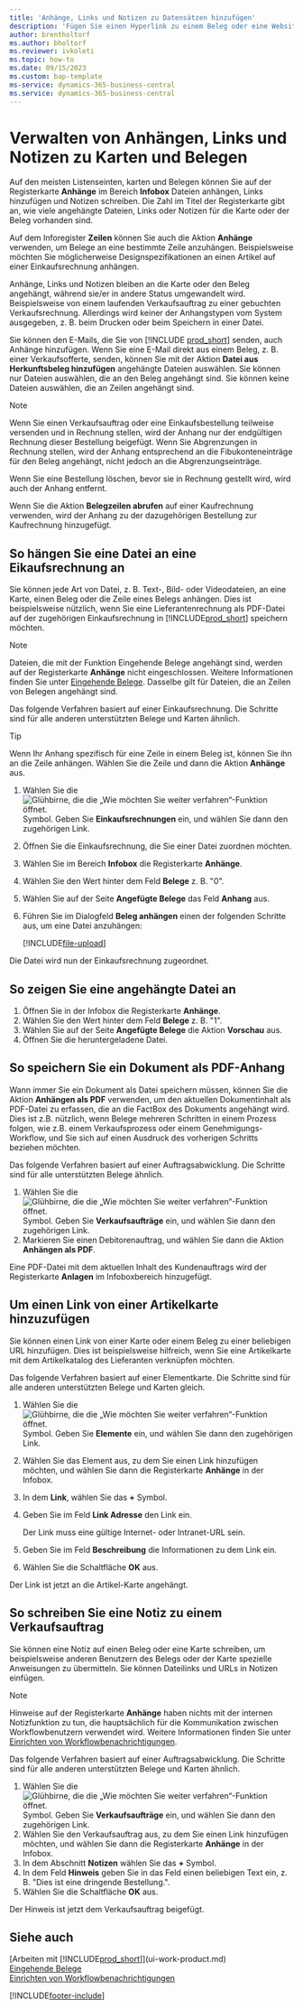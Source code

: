 ```yaml
---
title: 'Anhänge, Links und Notizen zu Datensätzen hinzufügen'
description: 'Fügen Sie einen Hyperlink zu einem Beleg oder eine Website zu einem bestimmten Datensatz hinzu, z. B. zu einem Debitor oder einem Dokument.'
author: brentholtorf
ms.author: bholtorf
ms.reviewer: ivkoleti
ms.topic: how-to
ms.date: 09/15/2023
ms.custom: bap-template
ms-service: dynamics-365-business-central
ms.service: dynamics-365-business-central
---
```

# Verwalten von Anhängen, Links und Notizen zu Karten und Belegen

Auf den meisten Listenseinten, karten und Belegen können Sie auf der Registerkarte **Anhänge** im Bereich **Infobox** Dateien anhängen, Links hinzufügen und Notizen schreiben. Die Zahl im Titel der Registerkarte gibt an, wie viele angehängte Dateien, Links oder Notizen für die Karte oder der Beleg vorhanden sind.

Auf dem Inforegister **Zeilen** können Sie auch die Aktion **Anhänge** verwenden, um Belege an eine bestimmte Zeile anzuhängen. Beispielsweise möchten Sie möglicherweise Designspezifikationen an einen Artikel auf einer Einkaufsrechnung anhängen.

Anhänge, Links und Notizen bleiben an die Karte oder den Beleg angehängt, während sie/er in andere Status umgewandelt wird. Beispielsweise von einem laufenden Verkaufsauftrag zu einer gebuchten Verkaufsrechnung. Allerdings wird keiner der Anhangstypen vom System ausgegeben, z. B. beim Drucken oder beim Speichern in einer Datei.

Sie können den E-Mails, die Sie von [!INCLUDE [prod_short](includes/prod_short.md)] senden, auch Anhänge hinzufügen. Wenn Sie eine E-Mail direkt aus einem Beleg, z. B. einer Verkaufsofferte, senden, können Sie mit der Aktion **Datei aus Herkunftsbeleg hinzufügen** angehängte Dateien auswählen. Sie können nur Dateien auswählen, die an den Beleg angehängt sind. Sie können keine Dateien auswählen, die an Zeilen angehängt sind.

> [!NOTE]
> Wenn Sie einen Verkaufsauftrag oder eine Einkaufsbestellung teilweise versenden und in Rechnung stellen, wird der Anhang nur der endgültigen Rechnung dieser Bestellung beigefügt. Wenn Sie Abgrenzungen in Rechnung stellen, wird der Anhang entsprechend an die Fibukonteneinträge für den Beleg angehängt, nicht jedoch an die Abgrenzungseinträge.
>
> Wenn Sie eine Bestellung löschen, bevor sie in Rechnung gestellt wird, wird auch der Anhang entfernt.
>
> Wenn Sie die Aktion **Belegzeilen abrufen** auf einer Kaufrechnung verwenden, wird der Anhang zu der dazugehörigen Bestellung zur Kaufrechnung hinzugefügt.

## So hängen Sie eine Datei an eine Eikaufsrechnung an

Sie können jede Art von Datei, z. B. Text-, Bild- oder Videodateien, an eine Karte, einen Beleg oder die Zeile eines Belegs anhängen. Dies ist beispielsweise nützlich, wenn Sie eine Lieferantenrechnung als PDF-Datei auf der zugehörigen Einkaufsrechnung in [!INCLUDE[prod_short](includes/prod_short.md)] speichern möchten.

> [!NOTE]
> Dateien, die mit der Funktion Eingehende Belege angehängt sind, werden auf der Registerkarte **Anhänge** nicht eingeschlossen. Weitere Informationen finden Sie unter [Eingehende Belege](across-income-documents.md). Dasselbe gilt für Dateien, die an Zeilen von Belegen angehängt sind.

Das folgende Verfahren basiert auf einer Einkaufsrechnung. Die Schritte sind für alle anderen unterstützten Belege und Karten ähnlich.

> [!TIP]
> Wenn Ihr Anhang spezifisch für eine Zeile in einem Beleg ist, können Sie ihn an die Zeile anhängen. Wählen Sie die Zeile und dann die Aktion **Anhänge** aus.

1. Wählen Sie die ![Glühbirne, die die „Wie möchten Sie weiter verfahren“-Funktion öffnet.](media/ui-search/search_small.png "Tell Me-Funktion") Symbol. Geben Sie **Einkaufsrechnungen** ein, und wählen Sie dann den zugehörigen Link.
2. Öffnen Sie die Einkaufsrechnung, die Sie einer Datei zuordnen möchten.
3. Wählen Sie im Bereich **Infobox** die Registerkarte **Anhänge**.
4. Wählen Sie den Wert hinter dem Feld **Belege** z. B. "0".
5. Wählen Sie auf der Seite **Angefügte Belege** das Feld **Anhang** aus.
6. Führen Sie im Dialogfeld **Beleg anhängen** einen der folgenden Schritte aus, um eine Datei anzuhängen:

   [!INCLUDE[file-upload](includes/file-upload.md)]

Die Datei wird nun der Einkaufsrechnung zugeordnet.

## So zeigen Sie eine angehängte Datei an

1. Öffnen Sie in der Infobox die Registerkarte **Anhänge**.
2. Wählen Sie den Wert hinter dem Feld **Belege** z. B. "1".
3. Wählen Sie auf der Seite **Angefügte Belege** die Aktion **Vorschau** aus.
4. Öffnen Sie die heruntergeladene Datei.

## So speichern Sie ein Dokument als PDF-Anhang

Wann immer Sie ein Dokument als Datei speichern müssen, können Sie die Aktion **Anhängen als PDF** verwenden, um den aktuellen Dokumentinhalt als PDF-Datei zu erfassen, die an die FactBox des Dokuments angehängt wird. Dies ist z.B. nützlich, wenn Belege mehreren Schritten in einem Prozess folgen, wie z.B. einem Verkaufsprozess oder einem Genehmigungs-Workflow, und Sie sich auf einen Ausdruck des vorherigen Schritts beziehen möchten.

Das folgende Verfahren basiert auf einer Auftragsabwicklung. Die Schritte sind für alle unterstützten Belege ähnlich.

1. Wählen Sie die ![Glühbirne, die die „Wie möchten Sie weiter verfahren“-Funktion öffnet.](media/ui-search/search_small.png "Tell Me-Funktion") Symbol. Geben Sie **Verkaufsaufträge** ein, und wählen Sie dann den zugehörigen Link.
2. Markieren Sie einen Debitorenauftrag, und wählen Sie dann die Aktion **Anhängen als PDF**.

Eine PDF-Datei mit dem aktuellen Inhalt des Kundenauftrags wird der Registerkarte **Anlagen** im Infoboxbereich hinzugefügt.

## Um einen Link von einer Artikelkarte hinzuzufügen

Sie können einen Link von einer Karte oder einem Beleg zu einer beliebigen URL hinzufügen. Dies ist beispielsweise hilfreich, wenn Sie eine Artikelkarte mit dem Artikelkatalog des Lieferanten verknüpfen möchten.

Das folgende Verfahren basiert auf einer Elementkarte. Die Schritte sind für alle anderen unterstützten Belege und Karten gleich.

1. Wählen Sie die ![Glühbirne, die die „Wie möchten Sie weiter verfahren“-Funktion öffnet.](media/ui-search/search_small.png "Tell Me-Funktion") Symbol. Geben Sie **Elemente** ein, und wählen Sie dann den zugehörigen Link.
2. Wählen Sie das Element aus, zu dem Sie einen Link hinzufügen möchten, und wählen Sie dann die Registerkarte **Anhänge** in der Infobox.
3. In dem **Link**, wählen Sie das **+** Symbol.
4. Geben Sie im Feld **Link Adresse** den Link ein.

    Der Link muss eine gültige Internet- oder Intranet-URL sein.

5. Geben Sie im Feld **Beschreibung** die Informationen zu dem Link ein.  
6. Wählen Sie die Schaltfläche **OK** aus.

Der Link ist jetzt an die Artikel-Karte angehängt.  

## So schreiben Sie eine Notiz zu einem Verkaufsauftrag

Sie können eine Notiz auf einen Beleg oder eine Karte schreiben, um beispielsweise anderen Benutzern des Belegs oder der Karte spezielle Anweisungen zu übermitteln. Sie können Dateilinks und URLs in Notizen einfügen.

> [!NOTE]
> Hinweise auf der Registerkarte **Anhänge** haben nichts mit der internen Notizfunktion zu tun, die hauptsächlich für die Kommunikation zwischen Workflowbenutzern verwendet wird. Weitere Informationen finden Sie unter  [Einrichten von Workflowbenachrichtigungen](across-setting-up-workflow-notifications.md).

Das folgende Verfahren basiert auf einer Auftragsabwicklung. Die Schritte sind für alle anderen unterstützten Belege und Karten ähnlich.

1. Wählen Sie die ![Glühbirne, die die „Wie möchten Sie weiter verfahren“-Funktion öffnet.](media/ui-search/search_small.png "Tell Me-Funktion") Symbol. Geben Sie **Verkaufsaufträge** ein, und wählen Sie dann den zugehörigen Link.
2. Wählen Sie den Verkaufsauftrag aus, zu dem Sie einen Link hinzufügen möchten, und wählen Sie dann die Registerkarte **Anhänge** in der Infobox.
3. In dem Abschnitt **Notizen** wählen Sie das **+** Symbol.
4. In dem Feld **Hinweis** geben Sie in das Feld einen beliebigen Text ein, z. B. "Dies ist eine dringende Bestellung.".
5. Wählen Sie die Schaltfläche **OK** aus.

Der Hinweis ist jetzt dem Verkaufsauftrag beigefügt.

## Siehe auch   
[Arbeiten mit [!INCLUDE[prod_short](includes/prod_short.md)]](ui-work-product.md)  
[Eingehende Belege](across-income-documents.md)  
[Einrichten von Workflowbenachrichtigungen](across-setting-up-workflow-notifications.md)  


[!INCLUDE[footer-include](includes/footer-banner.md)]
